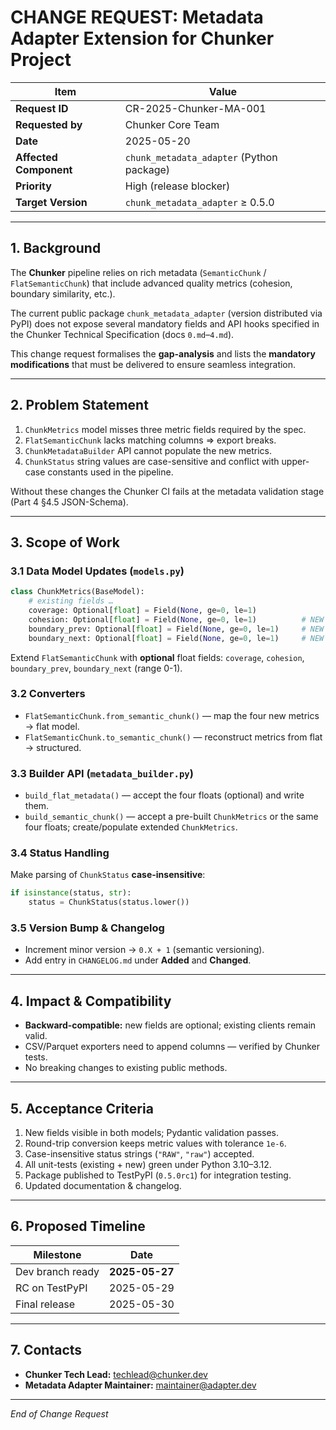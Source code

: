# CHANGE REQUEST: Metadata Adapter Extension for **Chunker** Project

| Item | Value |
|------|-------|
| **Request ID** | CR-2025-Chunker-MA-001 |
| **Requested by** | Chunker Core Team |
| **Date** | 2025-05-20 |
| **Affected Component** | `chunk_metadata_adapter` (Python package) |
| **Priority** | High (release blocker) |
| **Target Version** | `chunk_metadata_adapter` ≥ 0.5.0 |

---

## 1. Background

The **Chunker** pipeline relies on rich metadata (`SemanticChunk` / `FlatSemanticChunk`) that include advanced quality metrics (cohesion, boundary similarity, etc.).

The current public package `chunk_metadata_adapter` (version distributed via PyPI) does not expose several mandatory fields and API hooks specified in the Chunker Technical Specification (docs `0.md`–`4.md`).

This change request formalises the **gap-analysis** and lists the **mandatory modifications** that must be delivered to ensure seamless integration.

---

## 2. Problem Statement

1. `ChunkMetrics` model misses three metric fields required by the spec.
2. `FlatSemanticChunk` lacks matching columns ⇒ export breaks.
3. `ChunkMetadataBuilder` API cannot populate the new metrics.
4. `ChunkStatus` string values are case-sensitive and conflict with upper-case constants used in the pipeline.

Without these changes the Chunker CI fails at the metadata validation stage (Part 4 §4.5 JSON-Schema).

---

## 3. Scope of Work

### 3.1 Data Model Updates (`models.py`)

```python
class ChunkMetrics(BaseModel):
    # existing fields …
    coverage: Optional[float] = Field(None, ge=0, le=1)
    cohesion: Optional[float] = Field(None, ge=0, le=1)          # NEW
    boundary_prev: Optional[float] = Field(None, ge=0, le=1)     # NEW
    boundary_next: Optional[float] = Field(None, ge=0, le=1)     # NEW
```

Extend `FlatSemanticChunk` with **optional** float fields:
`coverage`, `cohesion`, `boundary_prev`, `boundary_next` (range 0-1).

### 3.2 Converters

* `FlatSemanticChunk.from_semantic_chunk()` — map the four new metrics → flat model.
* `FlatSemanticChunk.to_semantic_chunk()` — reconstruct metrics from flat → structured.

### 3.3 Builder API (`metadata_builder.py`)

* `build_flat_metadata()` — accept the four floats (optional) and write them.
* `build_semantic_chunk()` — accept a pre-built `ChunkMetrics` or the same four floats; create/populate extended `ChunkMetrics`.

### 3.4 Status Handling

Make parsing of `ChunkStatus` **case-insensitive**:

```python
if isinstance(status, str):
    status = ChunkStatus(status.lower())
```

### 3.5 Version Bump & Changelog

* Increment minor version → `0.X + 1` (semantic versioning).
* Add entry in `CHANGELOG.md` under **Added** and **Changed**.

---

## 4. Impact & Compatibility

* **Backward-compatible:** new fields are optional; existing clients remain valid.
* CSV/Parquet exporters need to append columns — verified by Chunker tests.
* No breaking changes to existing public methods.

---

## 5. Acceptance Criteria

1. New fields visible in both models; Pydantic validation passes.
2. Round-trip conversion keeps metric values with tolerance `1e-6`.
3. Case-insensitive status strings (`"RAW"`, `"raw"`) accepted.
4. All unit-tests (existing + new) green under Python 3.10–3.12.
5. Package published to TestPyPI (`0.5.0rc1`) for integration testing.
6. Updated documentation & changelog.

---

## 6. Proposed Timeline

| Milestone | Date |
|-----------|------|
| Dev branch ready | **2025-05-27** |
| RC on TestPyPI | 2025-05-29 |
| Final release | 2025-05-30 |

---

## 7. Contacts

* **Chunker Tech Lead:** <techlead@chunker.dev>
* **Metadata Adapter Maintainer:** <maintainer@adapter.dev>

---

*End of Change Request* 